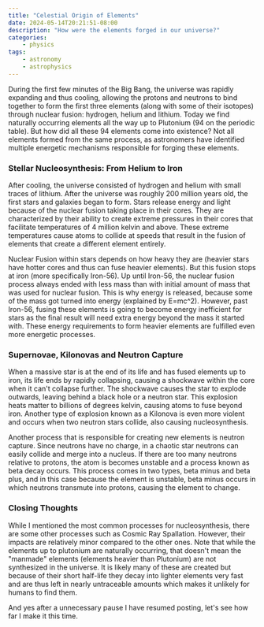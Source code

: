 ```yaml
---
title: "Celestial Origin of Elements"
date: 2024-05-14T20:21:51-08:00
description: "How were the elements forged in our universe?"
categories:
    - physics
tags:
    - astronomy
    - astrophysics
---
```



During the first few minutes of the Big Bang, the universe was rapidly expanding and thus cooling, allowing the protons and neutrons to bind together to form the first three elements (along with some of their isotopes) through nuclear fusion: hydrogen, helium and lithium. Today we find naturally occurring elements all the way up to Plutonium (94 on the periodic table). But how did all these 94 elements come into existence? Not all elements formed from the same process, as astronomers have identified multiple energetic mechanisms responsible for forging these elements.

### Stellar Nucleosynthesis: From Helium to Iron

After cooling, the universe consisted of hydrogen and helium with small traces of lithium. After the universe was roughly 200 million years old, the first stars and galaxies began to form. Stars release energy and light because of the nuclear fusion taking place in their cores. They are characterized by their ability to create extreme pressures in their cores that facilitate temperatures of 4 million kelvin and above. These extreme temperatures cause atoms to collide at speeds that result in the fusion of elements that create a different element entirely. 

Nuclear Fusion within stars depends on how heavy they are (heavier stars have hotter cores and thus can fuse heavier elements). But this fusion stops at iron (more specifically Iron-56). Up until Iron-56, the nuclear fusion process always ended with less mass than with initial amount of mass that was used for nuclear fusion. This is why energy is released, because some of the mass got turned into energy (explained by E=mc^2). However, past Iron-56, fusing these elements is going to become energy inefficient for stars as the final result will need extra energy beyond the mass it started with. These energy requirements to form heavier elements are fulfilled even more energetic processes. 

### Supernovae, Kilonovas and Neutron Capture


When a massive star is at the end of its life and has fused elements up to iron, its life ends by rapidly collapsing, causing a shockwave within the core when it can't collapse further. The shockwave causes the star to explode outwards, leaving behind a black hole or a neutron star. This explosion heats matter to billions of degrees kelvin, causing atoms to fuse beyond iron. Another type of explosion known as a Kilonova is even more violent and occurs when two neutron stars collide, also causing nucleosynthesis.

Another process that is responsible for creating new elements is neutron capture. Since neutrons have no charge, in a chaotic star neutrons can easily collide and merge into a nucleus. If there are too many neutrons relative to protons, the atom is becomes unstable and a process known as beta decay occurs. This process comes in two types, beta minus and beta plus, and in this case because the element is unstable, beta minus occurs in which neutrons transmute into protons, causing the element to change.

### Closing Thoughts


While I mentioned the most common processes for nucleosynthesis, there are some other processes such as Cosmic Ray Spallation. However, their impacts are relatively minor compared to the other ones. Note that while the elements up to plutonium are naturally occurring, that doesn't mean the "manmade" elements (elements heavier than Plutonium) are not synthesized in the universe. It is likely many of these are created but because of their short half-life they decay into lighter elements very fast and are thus left in nearly untraceable amounts which makes it unlikely for humans to find them. 

And yes after a unnecessary pause I have resumed posting, let's see how far I make it this time.